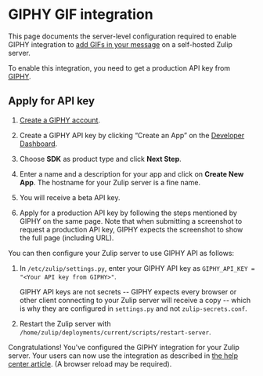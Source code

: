 # GIPHY GIF integration

This page documents the server-level configuration required to enable
GIPHY integration to [add GIFs in your message][help-center-giphy] on
a self-hosted Zulip server.

To enable this integration, you need to get a production API key from
[GIPHY](https://developers.giphy.com/).

## Apply for API key

1. [Create a GIPHY account](https://giphy.com/join).

1. Create a GIPHY API key by clicking “Create an App” on the
   [Developer Dashboard][giphy-dashboard].

1. Choose **SDK** as product type and click **Next Step**.

1. Enter a name and a description for your app and click on **Create
   New App**. The hostname for your Zulip server is a fine name.

1. You will receive a beta API key.

1. Apply for a production API key by following the steps mentioned by
   GIPHY on the same page. Note that when submitting a screenshot to
   request a production API key, GIPHY expects the screenshot to show
   the full page (including URL).

You can then configure your Zulip server to use GIPHY API as
follows:

1. In `/etc/zulip/settings.py`, enter your GIPHY API key as
   `GIPHY_API_KEY = "<Your API key from GIPHY>"`.

   GIPHY API keys are not secrets -- GIPHY expects every browser or
   other client connecting to your Zulip server will receive a copy --
   which is why they are configured in `settings.py` and not
   `zulip-secrets.conf`.

1. Restart the Zulip server with
   `/home/zulip/deployments/current/scripts/restart-server`.

Congratulations! You've configured the GIPHY integration for your
Zulip server. Your users can now use the integration as described in
[the help center article][help-center-giphy]. (A browser reload may
be required).

[help-center-giphy]: https://zulip.com/help/animated-gifs-from-giphy
[giphy-dashboard]: https://developers.giphy.com/dashboard/
